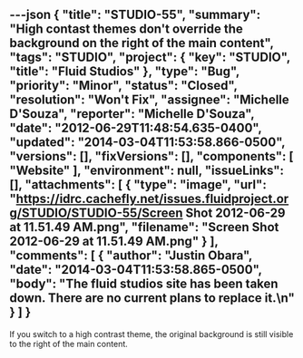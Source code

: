 ---json
{
  "title": "STUDIO-55",
  "summary": "High contast themes don't override the background on the right of the main content",
  "tags": "STUDIO",
  "project": {
    "key": "STUDIO",
    "title": "Fluid Studios"
  },
  "type": "Bug",
  "priority": "Minor",
  "status": "Closed",
  "resolution": "Won't Fix",
  "assignee": "Michelle D'Souza",
  "reporter": "Michelle D'Souza",
  "date": "2012-06-29T11:48:54.635-0400",
  "updated": "2014-03-04T11:53:58.866-0500",
  "versions": [],
  "fixVersions": [],
  "components": [
    "Website"
  ],
  "environment": null,
  "issueLinks": [],
  "attachments": [
    {
      "type": "image",
      "url": "https://idrc.cachefly.net/issues.fluidproject.org/STUDIO/STUDIO-55/Screen Shot 2012-06-29 at 11.51.49 AM.png",
      "filename": "Screen Shot 2012-06-29 at 11.51.49 AM.png"
    }
  ],
  "comments": [
    {
      "author": "Justin Obara",
      "date": "2014-03-04T11:53:58.865-0500",
      "body": "The fluid studios site has been taken down. There are no current plans to replace it.\n"
    }
  ]
}
---
If you switch to a high contrast theme, the original background is still visible to the right of the main content.&#x20;

        